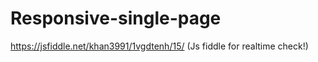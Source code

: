 # Responsive-single-page
https://jsfiddle.net/khan3991/1vgdtenh/15/ (Js fiddle for realtime check!)

